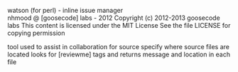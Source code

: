 watson (for perl)  - inline issue manager  
nhmood @ [goosecode] labs - 2012
Copyright (c) 2012-2013 goosecode labs
This content is licensed under the MIT License
See the file LICENSE for copying permission

tool used to assist in collaboration for source
specify where source files are located
looks for [reviewme] tags and returns message and
location in each file

